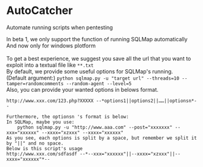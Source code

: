 # AutoCatcher
Automate running scripts when pentesting
	
In beta 1, we only support the function of running SQLMap automatically</br>
And now only for windows plotform</br>		
To get a best experience, we suggest you save all the url that you want to exploit into a textual file like `**.txt`</br>
By default, we provide some useful options for SQLMap's running. </br>
(Default argument:)
`python sqlmap.py -u "target url" --threads=10 --tamper=randomcomments --random-agent --level=5`	</br>
Also, you can provide your wanted options in belows format.	
	

	http://www.xxx.com/123.php?XXXXX --*options1||options2||……||optionsn*--
	
	Furthermore, the optionsn 's format is below:
	In SQLMap, maybe you use:
		python sqlmap.py -u "http://www.aaa.com" --post="xxxxxxx" --xxx="xxxxxx" --xxxx="xzxxx" --xxxx="xxxxxx"
	As you see, each options is split by a space, but remember we split it by "||" and no space.
	Below is this script's usage
	http://www.xxx.com/sdfasdf --*--xxx="xxxxxx"||--xxxx="xzxxx"||--xxxx="xxxxxx"*--
	